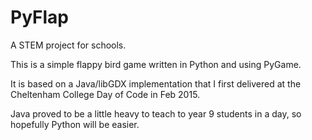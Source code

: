 # PyFlap

A STEM project for schools.

This is a simple flappy bird game written in Python and using PyGame. 

It is based on a Java/libGDX implementation that I first delivered at the Cheltenham College Day of Code in Feb 2015. 

Java proved to be a little heavy to teach to year 9 students in a day, so hopefully Python will be easier.
